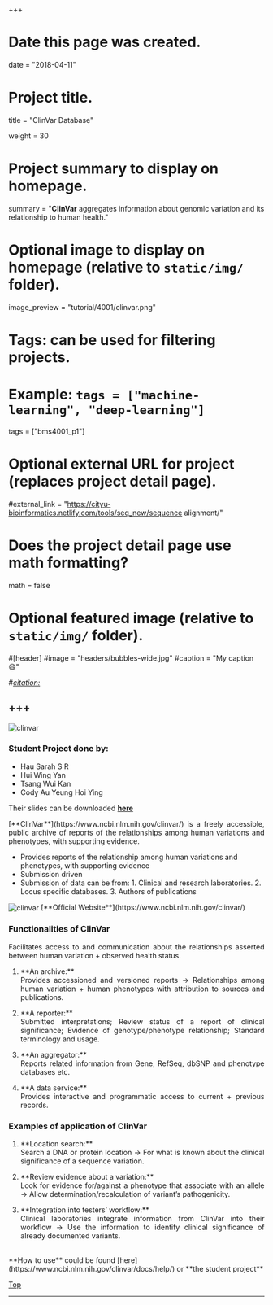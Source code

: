 +++
# Date this page was created.
date = "2018-04-11"

# Project title.
title = "ClinVar Database"

weight = 30
# Project summary to display on homepage.
summary = "**ClinVar** aggregates information about genomic variation and its relationship to human health."

# Optional image to display on homepage (relative to `static/img/` folder).
image_preview = "tutorial/4001/clinvar.png"

# Tags: can be used for filtering projects.
# Example: `tags = ["machine-learning", "deep-learning"]`
tags = ["bms4001_p1"]

# Optional external URL for project (replaces project detail page).
#external_link = "https://cityu-bioinformatics.netlify.com/tools/seq_new/sequence alignment/"


# Does the project detail page use math formatting?
math = false

# Optional featured image (relative to `static/img/` folder).
#[header]
#image = "headers/bubbles-wide.jpg"
#caption = "My caption :smile:"

#*[citation:](http://www.sequence-alignment.com/)*

+++
---
<img src="/img/tutorial/4001/clinvar.png" alt="clinvar" align="center">

<span id="top"></span>

### Student Project done by:

* Hau Sarah S R
* Hui Wing Yan 
* Tsang Wui Kan 
* Cody Au Yeung Hoi Ying 

Their slides can be downloaded [**here**](https://drive.google.com/open?id=1FrhuJQfZXBSh_ZmNf995you1b_9b9wKX)

<p align="justify">[**ClinVar**](https://www.ncbi.nlm.nih.gov/clinvar/) is a freely accessible, public archive of reports of the relationships among human variations and phenotypes, with supporting evidence. 

* Provides reports of the relationship among human variations and phenotypes, with supporting evidence
* Submission driven
* Submission of data can be from: 1. Clinical and research laboratories. 2. Locus specific databases. 3. Authors of publications

<img src="/img/tutorial/4001/clinvar2.png" alt="clinvar" align="center">
[**Official Website**](https://www.ncbi.nlm.nih.gov/clinvar/)

### Functionalities of ClinVar

<p align="justify">Facilitates access to and communication about the relationships asserted between human variation + observed health status.

1. <p align="justify">**An archive:**<br>Provides accessioned and versioned reports → Relationships among human variation + human phenotypes with attribution to sources and publications.
2. <p align="justify">**A reporter:**<br>Submitted interpretations; Review status of a report of clinical significance; Evidence of genotype/phenotype relationship; Standard terminology and usage.
3. <p align="justify">**An aggregator:**<br>Reports related information from Gene, RefSeq, dbSNP and phenotype databases etc.
4. <p align="justify">**A data service:**<br>Provides interactive and programmatic access to current + previous records.

### Examples of application of ClinVar

1. <p align="justify">**Location search:**<br>Search a DNA or protein location → For what is known about the clinical significance of a sequence variation.
2. <p align="justify">**Review evidence about a variation:**<br>Look for evidence for/against a phenotype that associate with an allele → Allow determination/recalculation of variant’s pathogenicity.
3. <p align="justify">**Integration into testers’ workflow:**<br>Clinical laboratories integrate information from ClinVar into their workflow → Use the information to identify clinical significance of already documented variants.

<br>
**How to use** could be found [here](https://www.ncbi.nlm.nih.gov/clinvar/docs/help/) or **the student project** 

[<i class="fa fa-hand-o-up fa-1x "></i>Top](#top)

---